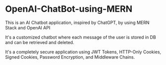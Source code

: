 # OpenAI-ChatBot-using-MERN
This is an AI Chatbot application, inspired by ChatGPT, by using MERN Stack and OpenAI API

It's a customized chatbot where each message of the user is stored in DB and can be retrieved and deleted.

It's a completely secure application using JWT Tokens, HTTP-Only Cookies, Signed Cookies, Password Encryption, and Middleware Chains.
